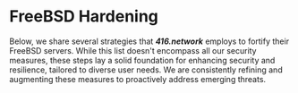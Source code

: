 # FreeBSD Hardening
Below, we share several strategies that _**416.network**_ employs to fortify their FreeBSD servers. While this list doesn't encompass all our security measures, these steps lay a solid foundation for enhancing security and resilience, tailored to diverse user needs. We are consistently refining and augmenting these measures to proactively address emerging threats.
